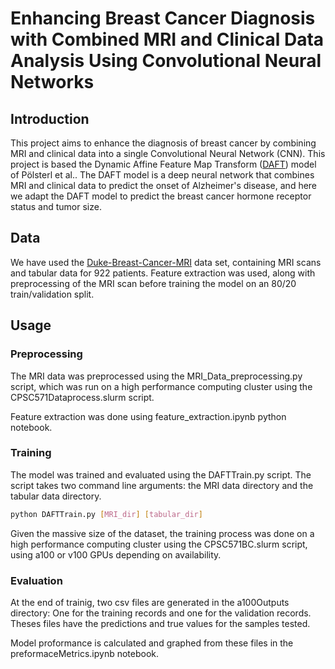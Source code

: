 # Enhancing Breast Cancer Diagnosis with Combined MRI and Clinical Data Analysis Using Convolutional Neural Networks

## Introduction

This project aims to enhance the diagnosis of breast cancer by combining MRI and clinical data into a single Convolutional Neural Network (CNN). This project is based the Dynamic Affine Feature Map Transform ([DAFT](https://github.com/ai-med/DAFT)) model of Pölsterl et al.. The DAFT model is a deep neural network that combines MRI and clinical data to predict the onset of Alzheimer's disease, and here we adapt the DAFT model to predict the breast cancer hormone receptor status and tumor size. 

## Data

We have used the [Duke-Breast-Cancer-MRI](https://www.cancerimagingarchive.net/collection/duke-breast-cancer-mri/) data set, containing MRI scans and tabular data for 922 patients. Feature extraction was used, along with preprocessing of the MRI scan before training the model on an 80/20 train/validation split.

## Usage

### Preprocessing

The MRI data was preprocessed using the MRI_Data_preprocessing.py script, which was run on a high performance computing cluster using the CPSC571Dataprocess.slurm script. 

Feature extraction was done using feature_extraction.ipynb python notebook. 

### Training

The model was trained and evaluated using the DAFTTrain.py script. The script takes two command line arguments: the MRI data directory and the tabular data directory. 

```bash
python DAFTTrain.py [MRI_dir] [tabular_dir]
```

Given the massive size of the dataset, the training process was done on a high performance computing cluster using the CPSC571BC.slurm script, using a100 or v100 GPUs depending on availability.

### Evaluation

At the end of trainig, two csv files are generated in the a100Outputs directory: One for the training records and one for the validation records. Theses files have the predictions and true values for the samples tested.

Model proformance is calculated and graphed from these files in the preformaceMetrics.ipynb notebook.

